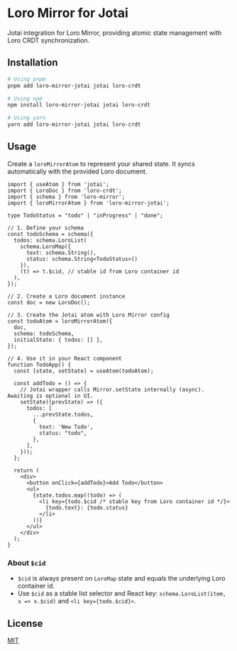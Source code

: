 # Loro Mirror for Jotai

Jotai integration for Loro Mirror, providing atomic state management with Loro CRDT synchronization. 

## Installation

```bash
# Using pnpm
pnpm add loro-mirror-jotai jotai loro-crdt

# Using npm
npm install loro-mirror-jotai jotai loro-crdt

# Using yarn
yarn add loro-mirror-jotai jotai loro-crdt
```

## Usage

Create a `loroMirrorAtom` to represent your shared state. It syncs automatically with the provided Loro document.

```tsx
import { useAtom } from 'jotai';
import { LoroDoc } from 'loro-crdt';
import { schema } from 'loro-mirror';
import { loroMirrorAtom } from 'loro-mirror-jotai';

type TodoStatus = "todo" | "inProgress" | "done";

// 1. Define your schema
const todoSchema = schema({
  todos: schema.LoroList(
    schema.LoroMap({
      text: schema.String(),
      status: schema.String<TodoStatus>()
    }),
    (t) => t.$cid, // stable id from Loro container id
  ),
});

// 2. Create a Loro document instance
const doc = new LoroDoc();

// 3. Create the Jotai atom with Loro Mirror config
const todoAtom = loroMirrorAtom({
  doc,
  schema: todoSchema,
  initialState: { todos: [] },
});

// 4. Use it in your React component
function TodoApp() {
  const [state, setState] = useAtom(todoAtom);

  const addTodo = () => {
    // Jotai wrapper calls Mirror.setState internally (async). Awaiting is optional in UI.
    setState((prevState) => ({
      todos: [
        ...prevState.todos,
        {
          text: 'New Todo',
          status: "todo",
        },
      ],
    }));
  };

  return (
    <div>
      <button onClick={addTodo}>Add Todo</button>
      <ul>
        {state.todos.map((todo) => (
          <li key={todo.$cid /* stable key from Loro container id */}>
            {todo.text}: {todo.status}
          </li>
        ))}
      </ul>
    </div>
  );
}
```

### About `$cid`

- `$cid` is always present on `LoroMap` state and equals the underlying Loro container id.
- Use `$cid` as a stable list selector and React key: `schema.LoroList(item, x => x.$cid)` and `<li key={todo.$cid}>`.

## License

[MIT](./LICENSE)
